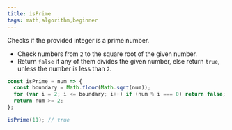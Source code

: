 ```yaml
---
title: isPrime
tags: math,algorithm,beginner
---
```


Checks if the provided integer is a prime number.

- Check numbers from `2` to the square root of the given number.
- Return `false` if any of them divides the given number, else return `true`, unless the number is less than `2`.

```js
const isPrime = num => {
  const boundary = Math.floor(Math.sqrt(num));
  for (var i = 2; i <= boundary; i++) if (num % i === 0) return false;
  return num >= 2;
};
```

```js
isPrime(11); // true
```
